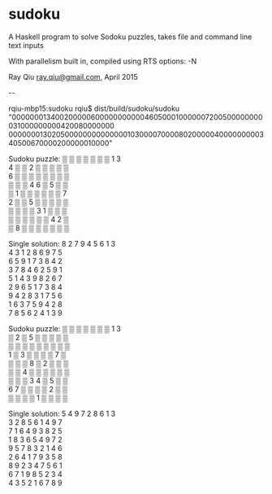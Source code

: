 # sudoku

  A Haskell program to solve Sodoku puzzles, takes file and command line text inputs

  With parallelism built in, compiled using RTS options: -N

  Ray Qiu <ray.qiu@gmail.com>, April 2015

  --

  rqiu-mbp15:sudoku rqiu$ dist/build/sudoku/sudoku "000000013400200000600000000000460500010000007200500000000031000000000420080000000 000000013020500000000000000103000070000802000004000000000340500670000200000010000"

Sudoku puzzle:
▒ ▒ ▒ ▒ ▒ ▒ ▒ 1 3<br />
4 ▒ ▒ 2 ▒ ▒ ▒ ▒ ▒<br />
6 ▒ ▒ ▒ ▒ ▒ ▒ ▒ ▒<br />
▒ ▒ ▒ 4 6 ▒ 5 ▒ ▒<br />
▒ 1 ▒ ▒ ▒ ▒ ▒ ▒ 7<br />
2 ▒ ▒ 5 ▒ ▒ ▒ ▒ ▒<br />
▒ ▒ ▒ ▒ 3 1 ▒ ▒ ▒<br />
▒ ▒ ▒ ▒ ▒ ▒ 4 2 ▒<br />
▒ 8 ▒ ▒ ▒ ▒ ▒ ▒ ▒<br />

Single solution:
8 2 7 9 4 5 6 1 3<br />
4 3 1 2 8 6 9 7 5<br />
6 5 9 1 7 3 8 4 2<br />
3 7 8 4 6 2 5 9 1<br />
5 1 4 3 9 8 2 6 7<br />
2 9 6 5 1 7 3 8 4<br />
9 4 2 8 3 1 7 5 6<br />
1 6 3 7 5 9 4 2 8<br />
7 8 5 6 2 4 1 3 9<br />

Sudoku puzzle:
▒ ▒ ▒ ▒ ▒ ▒ ▒ 1 3<br />
▒ 2 ▒ 5 ▒ ▒ ▒ ▒ ▒<br />
▒ ▒ ▒ ▒ ▒ ▒ ▒ ▒ ▒<br />
1 ▒ 3 ▒ ▒ ▒ ▒ 7 ▒<br />
▒ ▒ ▒ 8 ▒ 2 ▒ ▒ ▒<br />
▒ ▒ 4 ▒ ▒ ▒ ▒ ▒ ▒<br />
▒ ▒ ▒ 3 4 ▒ 5 ▒ ▒<br />
6 7 ▒ ▒ ▒ ▒ 2 ▒ ▒<br />
▒ ▒ ▒ ▒ 1 ▒ ▒ ▒ ▒<br />

Single solution:
5 4 9 7 2 8 6 1 3<br />
3 2 8 5 6 1 4 9 7<br />
7 1 6 4 9 3 8 2 5<br />
1 8 3 6 5 4 9 7 2<br />
9 5 7 8 3 2 1 4 6<br />
2 6 4 1 7 9 3 5 8<br />
8 9 2 3 4 7 5 6 1<br />
6 7 1 9 8 5 2 3 4<br />
4 3 5 2 1 6 7 8 9<br />
